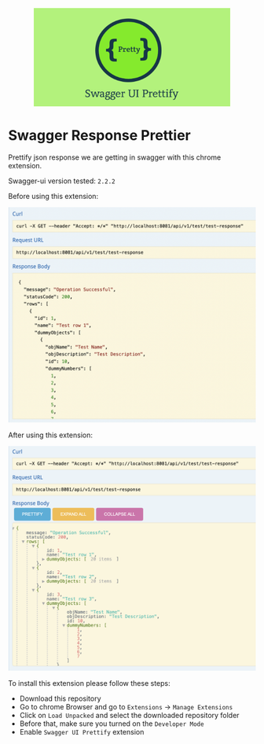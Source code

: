 <div style="text-align: center;"> <img src="img/swagger-ui.png"  width="400" height="200" style="text-align: center;"></div>

# Swagger Response Prettier
Prettify json response we are getting in swagger with this chrome extension.

Swagger-ui version tested: `2.2.2`

Before using this extension:

![Before Image](img/before.png "Before")

After using this extension:

![After image](img/after.png "After")

To install this extension please follow these steps:
- Download this repository
- Go to chrome Browser and go to `Extensions` -> `Manage Extensions`
- Click on `Load Unpacked` and select the downloaded repository folder
- Before that, make sure you turned on the `Developer Mode`
- Enable `Swagger UI Prettify` extension
